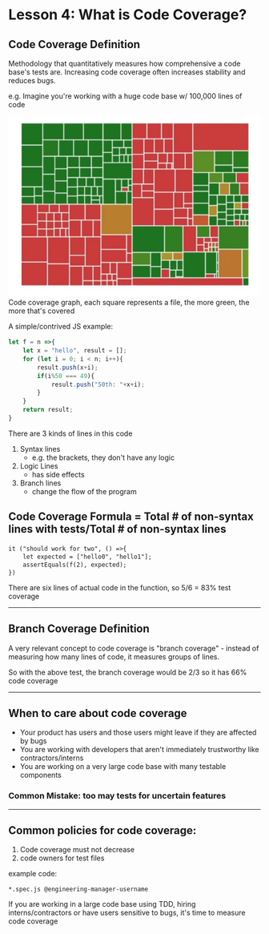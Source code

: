 # Lesson 4: What is Code Coverage?

## Code Coverage Definition
Methodology that quantitatively measures how comprehensive a code base's tests are. Increasing code coverage often increases stability and reduces bugs. 

e.g. Imagine you're working with a huge code base w/ 100,000 lines of code

![code coverage](../resources/3.jpg)
Code coverage graph, each square represents a file, the more green, the more that's covered

A simple/contrived JS example:

```js
let f = n =>{
    let x = "hello", result = [];
    for (let i = 0; i < n; i++){
        result.push(x+i);
        if(i%50 === 49){
            result.push("50th: "+x+i);
        }
    }
    return result;
}
```

There are 3 kinds of lines in this code

1) Syntax lines
    - e.g. the brackets, they don't have any logic
2) Logic Lines
    - has side effects
3) Branch lines
    - change the flow of the program

## Code Coverage Formula = Total # of non-syntax lines with tests/Total # of non-syntax lines



```
it ("should work for two", () =>{
    let expected = ["hello0", "hello1"];
    assertEquals(f(2), expected);
})
```

There are six lines of actual code in the function, so 5/6 = 83% test coverage

<hr>

## Branch Coverage Definition
A very relevant concept to code coverage is "branch coverage" - instead of measuring how many lines of code, it measures groups of lines. 

So with the above test, the branch coverage would be 2/3 so it has 66% code coverage

<hr>

## When to care about code coverage
- Your product has users and those users might leave if they are affected by bugs
- You are working with developers that aren't immediately trustworthy like contractors/interns
- You are working on a very large code base with many testable components

### Common Mistake: too may tests for uncertain features

<hr>

## Common policies for code coverage:

1) Code coverage must not decrease
2) code owners for test files

example code: 

```
*.spec.js @engineering-manager-username
```

If you are working in a large code base using TDD, hiring interns/contractors or have users sensitive to bugs, it's time to measure code coverage   